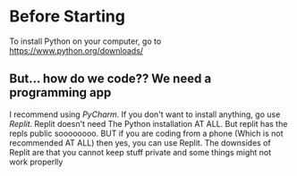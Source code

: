 # Before Starting

To install Python on your computer, go to https://www.python.org/downloads/

## But... how do we code?? We need a programming app

I recommend using *PyCharm*. If you don't want to install anything, go use *Replit*. Replit doesn't need The Python installation AT ALL. But replit has the repls public soooooooo. BUT if you are coding from a phone (Which is not recommended AT ALL) then yes, you can use Replit. The downsides of Replit are that you cannot keep stuff private and some things might not work properlly
